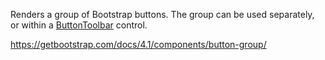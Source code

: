 Renders a group of Bootstrap buttons. The group can be used separately, or within a [ButtonToolbar](/docs/controls/bootstrap4/ButtonToolbar/{branch}) control.

<https://getbootstrap.com/docs/4.1/components/button-group/>